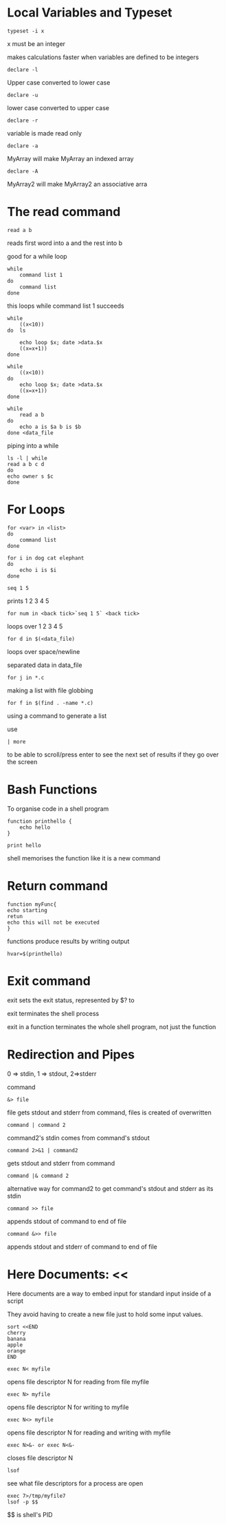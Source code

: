 # Local Variables and Typeset

```typeset -i x```

x must be an integer

makes calculations faster when variables are defined to be integers

```declare -l``` 

Upper case converted to lower case

```declare -u```

lower case converted to upper case


```declare -r```

variable is made read only


```declare -a```

MyArray will make MyArray an indexed array


```declare -A```

MyArray2 will make MyArray2 an associative arra
# The read command

```read a b```

reads first word into a and the rest into b

good for a while loop

```
while
	command list 1
do
	command list 
done
```

this loops while command list 1 succeeds

```
while
	((x<10))
do	ls

	echo loop $x; date >data.$x
	((x=x+1))
done
```

```
while
	((x<10))
do
	echo loop $x; date >data.$x
	((x=x+1))
done
```

```
while
	read a b
do
	echo a is $a b is $b
done <data_file
```

piping into a while

```
ls -l | while
read a b c d
do
echo owner s $c
done 
```

# For Loops

```
for <var> in <list>
do 
	command list
done
```

```
for i in dog cat elephant
do
	echo i is $i
done
```

```
seq 1 5
```

prints 1 2 3 4 5

```
for num in <back tick>`seq 1 5` <back tick>
```

loops over 1 2 3 4 5

```
for d in $(<data_file)
```

loops over space/newline

separated data in data_file

```
for j in *.c
```

making a list with file globbing

```
for f in $(find . -name *.c)
```

using a command to generate a list

use

```
| more
```

to be able to scroll/press enter to see the next set of results if they go over the screen

# Bash Functions

To organise code in a shell program

```
function printhello {
	echo hello
}

print hello
```
shell memorises the function like it is a new command

# Return command

```
function myFunc{
echo starting
retun
echo this will not be executed
}
```

functions produce results by writing output

```
hvar=$(printhello)
```

# Exit command

exit <VALUE> sets the exit status, represented by $? to <VALUE>

exit terminates the shell process

exit in a function terminates the whole shell program, not just the function

# Redirection and Pipes

0 => stdin,  1 => stdout, 2=>stderr

command

```&> file```

file gets stdout and stderr from command, files is created of overwritten

```
command | command 2
```

command2's stdin comes from command's stdout

```
command 2>&1 | command2
```

gets stdout and stderr from command

```
command |& command 2
```

alternative way for command2 to get command's stdout and stderr as its stdin

```
command >> file
```

appends stdout of command to end of file

```
command &>> file
```

appends stdout and stderr of command to end of file

# Here Documents: <<

Here documents are a way to embed input for standard input inside of a script

They avoid having to create a new file just to hold some input values.

```
sort <<END
cherry
banana
apple
orange
END
```

```
exec N< myfile
```

opens file descriptor N for reading from file myfile

```
exec N> myfile
```

opens file descriptor N for writing to myfile

```
exec N<> myfile
```

opens file descriptor N for reading and writing with myfile

```
exec N>&- or exec N<&-
```

closes file descriptor N

```
lsof
```

see what file descriptors for a process are open

```
exec 7>/tmp/myfile7
lsof -p $$
```

$$ is shell's PID


